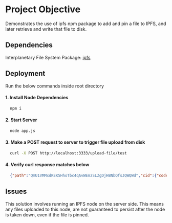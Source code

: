 
# Project Objective

Demonstrates the use of ipfs npm package to add and pin a file to IPFS, and later retrieve and write that file to disk.

## Dependencies

Interplanetary File System Package: 
[ipfs](https://www.npmjs.com/package/ipfs)
## Deployment

Run the below commands inside root directory

#### 1. Install Node Dependencies
```bash
  npm i
```

#### 2. Start Server

```bash
  node app.js
```

#### 3. Make a POST request to server to trigger file upload from disk

```bash
  curl -X POST http://localhost:3333/upload-file/test
```

#### 4. Verify curl response matches below

```json
  {"path":"QmU1VMMxdKEK5HhoTbc4qAvWEmzSLZgDjHBNbQfsJQWQWd","cid":{"code":112,"version":0,"hash":{"0":18,"1":32,"2":84,"3":61,"4":129,"5":100,"6":170,"7":50,"8":179,"9":248,"10":132,"11":96,"12":89,"13":214,"14":29,"15":33,"16":25,"17":118,"18":115,"19":190,"20":236,"21":123,"22":212,"23":4,"24":127,"25":118,"26":21,"27":203,"28":103,"29":137,"30":103,"31":66,"32":222,"33":10}},"size":32,"mode":420}
```

## Issues

This solution involves running an IPFS node on the server side. This means any files uploaded to this node, are not guaranteed to persist after the node is taken down, even if the file is pinned.